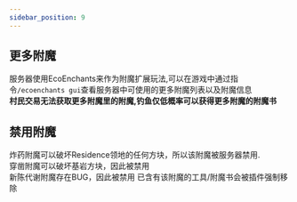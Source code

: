 ```yaml
---
sidebar_position: 9
---
```

## 更多附魔
服务器使用EcoEnchants来作为附魔扩展玩法,可以在游戏中通过指令`/ecoenchants gui`查看服务器中可使用的更多附魔列表以及附魔信息  
**村民交易无法获取更多附魔里的附魔,钓鱼仅低概率可以获得更多附魔的附魔书**  

## 禁用附魔
炸药附魔可以破坏Residence领地的任何方块，所以该附魔被服务器禁用.  
穿凿附魔可以破坏基岩方块，因此被禁用  
新陈代谢附魔存在BUG，因此被禁用
已含有该附魔的工具/附魔书会被插件强制移除  
